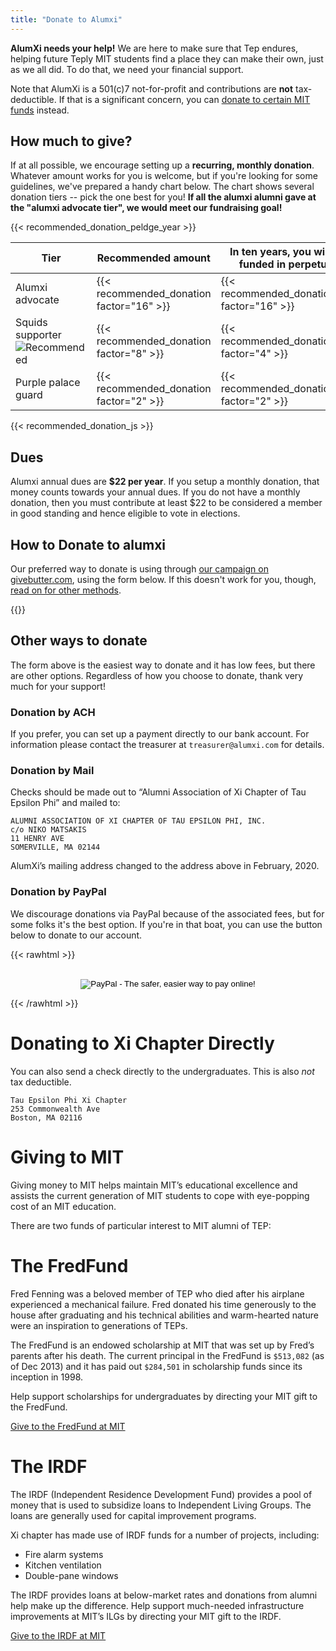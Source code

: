 ```yaml
---
title: "Donate to Alumxi"
---
```


**AlumXi needs your help!** We are here to make sure that Tep endures,
helping future Teply MIT students find a place they can make their own,
just as we all did. To do that, we need your financial support.

Note that AlumXi is a 501(c)7 not-for-profit and contributions are
**not** tax-deductible. If that is a significant concern, you can [donate to certain MIT funds](#giving-to-mit) instead.

## How much to give?

If at all possible, we encourage setting up a **recurring, monthly donation**.
Whatever amount works for you is welcome,
but if you're looking for some guidelines,
we've prepared a handy chart below.
The chart shows several donation tiers -- pick the one best for you!
**If all the alumxi alumni gave at the "alumxi advocate tier", we would meet our fundraising goal!**

{{< recommended_donation_peldge_year >}}

| Tier                                                                               | Recommended amount                       | In ten years, you will have funded in perpetuity... |
| ---------------------------------------------------------------------------------- | ---------------------------------------- | --------------------------------------------------- |
| Alumxi advocate                                                                    | {{< recommended_donation factor="16" >}} | {{< recommended_donation_equiv factor="16" >}}      |
| Squids supporter ![Recommended](https://img.shields.io/badge/-Recommended!-purple) | {{< recommended_donation factor="8" >}}  | {{< recommended_donation_equiv factor="4" >}}       |
| Purple palace guard                                                                | {{< recommended_donation factor="2" >}}  | {{< recommended_donation_equiv factor="2" >}}       |

{{< recommended_donation_js >}}

## Dues

Alumxi annual dues are **\$22 per year**.
If you setup a monthly donation, that money counts towards your annual dues.
If you do not have a monthly donation, then you must contribute at least \$22 to be considered a member in good standing
and hence eligible to vote in elections.

## How to Donate to alumxi

Our preferred way to donate is using through [our campaign on givebutter.com][campaign], using the form below.
If this doesn't work for you, though, [read on for other methods](#other-ways-to-donate).

[campaign]: https://givebutter.com/xi-endowment

{{<donate-form>}}

## Other ways to donate

The form above is the easiest way to donate and it has low fees, but there are other options. Regardless of how you choose to donate, thank very much for your support!

### Donation by ACH

If you prefer, you can set up a payment directly to our bank account. For information please contact the treasurer at `treasurer@alumxi.com` for details.

### Donation by Mail

Checks should be made out to “Alumni Association of Xi Chapter of Tau Epsilon Phi” and mailed to:

```
ALUMNI ASSOCIATION OF XI CHAPTER OF TAU EPSILON PHI, INC.
c/o NIKO MATSAKIS
11 HENRY AVE
SOMERVILLE, MA 02144
```

AlumXi’s mailing address changed to the address above in February, 2020.

### Donation by PayPal

We discourage donations via PayPal because of the associated fees, but for some folks it's the best option. If you're in that boat, you can use the button below to donate to our account.

{{< rawhtml >}}

<div style="text-align:center">
<form action="https://www.paypal.com/cgi-bin/webscr" method="post"><input name="cmd" type="hidden" value="_s-xclick" class="center">
  <input name="hosted_button_id" type="hidden" value="F95DZ2BTSKYKQ"><br>
  <input alt="PayPal - The safer, easier way to pay online!" name="submit" src="https://www.paypal.com/en_US/i/btn/btn_donateCC_LG.gif" type="image"><br>
  <img style="display: none !important;" src="https://www.paypal.com/en_US/i/scr/pixel.gif" alt="" width="1" hidden="" height="1" border="0">
</form>
</div>
{{< /rawhtml >}}

# Donating to Xi Chapter Directly

You can also send a check directly to the undergraduates. This is also _not_ tax deductible.

```
Tau Epsilon Phi Xi Chapter
253 Commonwealth Ave
Boston, MA 02116
```

# Giving to MIT

Giving money to MIT helps maintain MIT’s educational excellence and assists the current generation of MIT students to cope with eye-popping cost of an MIT education.

There are two funds of particular interest to MIT alumni of TEP:

# The FredFund

Fred Fenning was a beloved member of TEP who died after his airplane experienced a mechanical failure. Fred donated his time generously to the house after graduating and his technical abilities and warm-hearted nature were an inspiration to generations of TEPs.

The FredFund is an endowed scholarship at MIT that was set up by Fred’s parents after his death. The current principal in the FredFund is `$513,082` (as of Dec 2013) and it has paid out `$284,501` in scholarship funds since its inception in 1998.

Help support scholarships for undergraduates by directing your MIT gift to the FredFund.

[Give to the FredFund at MIT](https://giving.mit.edu/givenow/DesSearch.dyn?searchstring=Fenning)

# The IRDF

The IRDF (Independent Residence Development Fund) provides a pool of money that is used to subsidize loans to Independent Living Groups. The loans are generally used for capital improvement programs.

Xi chapter has made use of IRDF funds for a number of projects, including:

- Fire alarm systems
- Kitchen ventilation
- Double-pane windows

The IRDF provides loans at below-market rates and donations from alumni help make up the difference. Help support much-needed infrastructure improvements at MIT’s ILGs by directing your MIT gift to the IRDF.

[Give to the IRDF at MIT](https://giving.mit.edu/givenow/DesSearch.dyn?searchstring=IRDF)
